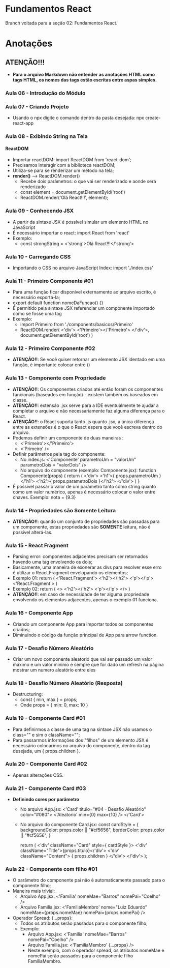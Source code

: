 # Fundamentos React
Branch voltada para a seção 02: Fundamentos React.

# Anotações

## ATENÇÃO!!!

* **Para o arquivo Markdown não entender as anotações HTML como tags HTML, os nomes das tags estão escritas entre aspas simples.**

### Aula 06 - Introdução do Módulo

### Aula 07 - Criando Projeto

* Usando o npx digite o comando dentro da pasta desejada: npx create-react-app

### Aula 08 - Exibindo String na Tela

#### ReactDOM

* Importar reactDOM: import ReactDOM from 'react-dom';
* Precisamos interagir com a biblioteca reactDOM;
* Utiliza-se para se renderizar um método na tela;
* **render()** --> ReactDOM.render()
    * Recebe dois parâmetros: o que vai ser renderizado e aonde será renderizado
    * const element = document.getElementById('root')
    * ReactDOM.render('Olá React!!!', element);

### Aula 09 - Conhecendo JSX

* A partir da sintaxe JSX é possível simular um elemento HTML no JavaScript
* É necessário importar o react: import React from 'react'
* Exemplo:
    * const strongString = <'strong'>Olá React!!!</'strong'>

### Aula 10 - Carregando CSS

* Importando o CSS no arquivo JavaScript Index: import './index.css'

### Aula 11 - Primeiro Componente #01

* Para uma função ficar disponível externamente ao arquivo escrito, é necessário exportá-la;
* export default function nomeDaFuncao() {}
* É permitido pela sintaxe JSX referenciar um componente importado como se fosse uma tag
* Exemplo:
    * import Primeiro from './components/basicos/Primeiro'
    * ReactDOM.render(
        <'div'>
            <'Primeiro'></'Primeiro'>
        </'div'>, 
        document.getElementById('root')
    )

### Aula 12 - Primeiro Componente #02

* **ATENÇÃO!!**: Se você quiser retornar um elemento JSX identado em uma função, é importante colocar entre ()

### Aula 13 - Componente com Propriedade

* **ATENÇÃO!!**: Os componentes criados até então foram os componentes funcionais (baseados em função) - existem também os baseados em classe.
* **ATENÇÃO!!**: extensão .jsx serve para a IDE eventualmente te ajudar a completar o arquivo e não necessariamente faz alguma diferença para o React.
* **ATENÇÃO!!**: o React suporta tanto .js quanto .jsx, a única diferença entre as extensões é o que o React espera que você escreva dentro do arquivo.
* Podemos definir um componente de duas maneiras :
    * <'Primeiro'></'Primeiro'>
    * <'Primeiro' />
* Definir parâmetros pela tag do componente:
    * No index.js: <'Componente' parametroUm = "valorUm" parametroDois = "valorDois" />
    * No arquivo do componente (exemplo: Componente.jsx): 
    function Componente(props) {
        return (
            <'div'>
                <'h1'>{ props.parametroUm }</'h1'>
                <'h2'>{ props.parametroDois }</'h2'>
            </'div'>
        )
    }
* É possível passar o valor de um parâmetro tanto como string quanto como um valor numérico, apenas é necessário colocar o valor entre chaves. Exemplo: nota = {9.3}

### Aula 14 - Propriedades são Somente Leitura

* **ATENÇÃO!!**: quando um conjunto de propriedades são passadas para um componente, estas propriedades são **SOMENTE** leitura, não é possível alterá-las.

### Aula 15 - React Fragment

* Parsing error: componentes adjacentes precisam ser retornados havendo uma tag envolvendo os dois;
* Basicamente, uma maneira de exonerar as divs para resolver esse erro é utilizar o React.Fragment envelopando os elementos;
* Exemplo 01:
    return (
        <'React.Fragment'>
            <'h2'></'h2'>
            <'p'></'p'>
        <'React.Fragment'>
    )
* Exemplo 02:
    return (
        <>
            <'h2'></'h2'>
            <'p'></'p'>
        </>
    )
* **ATENÇÃO!!**: em caso de necessidade de ter alguma propriedade envolvendo os elementos adjacentes, apenas o exemplo 01 funciona.

### Aula 16 - Componente App

* Criando um componente App para importar todos os componentes criados;
* Diminuindo o código da função principal de App para arrow function.

### Aula 17 - Desafio Número Aleatório

* Criar um novo componente aleatorio que vai ser passado um valor máximo e um valor mínimo e sempre que for dado um refresh na página mostrar um numero aleatório entre eles

### Aula 18 - Desafio Número Aleatório (Resposta)

* Destructuring:
    * const { min, max } = props;
    * Onde props = { min: 0, max: 10 }

### Aula 19 - Componente Card #01

* Para definirmos a classe de uma tag na sintaxe JSX não usamos o class="" e sim o className="";
* Para passarmos informações dos "filhos" de um elemento JSX é necessário colocarmos no arquivo do componente, dentro da tag desejada, um { props.children }.

### Aula 20 - Componente Card #02

* Apenas alterações CSS.

### Aula 21 - Componente Card #03

* **Definindo cores por parâmetro**
    * No arquivo App.jsx:
        <'Card' titulo="#04 - Desafio Aleatório" color="#080">
            <'Aleatorio' min={0} max={10} />
        </'Card'>
    * No arquivo do componente Card.jsx:
        const cardStyle = {
            backgroundColor: props.color || "#cf5656",
            borderColor: props.color || "#cf5656",
        }

        return (
            <'div' className="Card" style={ cardStyle }>
            <'div' className="Title">{props.titulo}</'div'>
            <'div' className="Content">
                { props.children }
            </'div'>
            </'div'>
        );
    
### Aula 22 - Componente com filho #01

* O parâmetro do componente pai não é automaticamente passado para o componente filho;
* Maneira mais trivial:
    * Arquivo App.jsx: <'Familia' nomeMae="Barros" nomePai="Coelho" />
    * Arquivo Familia.jsx: <'FamiliaMembro' nome="Luiz Eduardo" nomeMae={props.nomeMae} nomePai={props.nomePai} />
* Operador Spread: {...props}:
    * Todos os atributos serão passados para o componente filho;
    * Exemplo: 
        * Arquivo App.jsx: <'Familia' nomeMae="Barros" nomePai="Coelho" />
        * Arquivo Familia.jsx: <'FamiliaMembro' {...props} />
        * Neste exemplo, com o operador spread, os atributos nomeMae e nomePai serão passados para o componente filho FamiliaMembro.